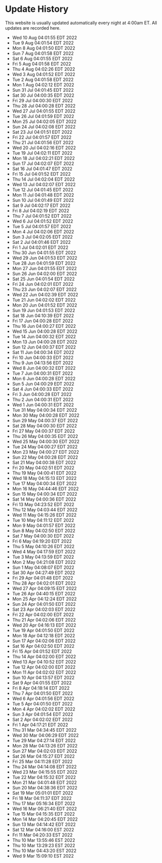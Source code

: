 # Update History

This website is usually updated automatically every night at 4:00am ET. All updates are recorded here.

- Wed 10 Aug 04:01:55 EDT 2022
- Tue  9 Aug 04:01:54 EDT 2022
- Mon  8 Aug 04:01:50 EDT 2022
- Sun  7 Aug 04:01:58 EDT 2022
- Sat  6 Aug 04:01:55 EDT 2022
- Fri  5 Aug 04:01:58 EDT 2022
- Thu  4 Aug 04:02:26 EDT 2022
- Wed  3 Aug 04:01:52 EDT 2022
- Tue  2 Aug 04:01:58 EDT 2022
- Mon  1 Aug 04:02:12 EDT 2022
- Sun 31 Jul 04:01:45 EDT 2022
- Sat 30 Jul 04:00:35 EDT 2022
- Fri 29 Jul 04:00:30 EDT 2022
- Thu 28 Jul 04:00:28 EDT 2022
- Wed 27 Jul 04:01:55 EDT 2022
- Tue 26 Jul 04:01:59 EDT 2022
- Mon 25 Jul 04:02:05 EDT 2022
- Sun 24 Jul 04:02:08 EDT 2022
- Sat 23 Jul 04:01:51 EDT 2022
- Fri 22 Jul 04:01:57 EDT 2022
- Thu 21 Jul 04:01:56 EDT 2022
- Wed 20 Jul 04:02:16 EDT 2022
- Tue 19 Jul 04:02:11 EDT 2022
- Mon 18 Jul 04:02:21 EDT 2022
- Sun 17 Jul 04:02:07 EDT 2022
- Sat 16 Jul 04:01:47 EDT 2022
- Fri 15 Jul 04:01:52 EDT 2022
- Thu 14 Jul 04:02:04 EDT 2022
- Wed 13 Jul 04:02:07 EDT 2022
- Tue 12 Jul 04:01:45 EDT 2022
- Mon 11 Jul 04:01:48 EDT 2022
- Sun 10 Jul 04:01:49 EDT 2022
- Sat  9 Jul 04:02:17 EDT 2022
- Fri  8 Jul 04:02:19 EDT 2022
- Thu  7 Jul 04:01:52 EDT 2022
- Wed  6 Jul 04:01:52 EDT 2022
- Tue  5 Jul 04:01:57 EDT 2022
- Mon  4 Jul 04:02:06 EDT 2022
- Sun  3 Jul 04:02:05 EDT 2022
- Sat  2 Jul 04:01:46 EDT 2022
- Fri  1 Jul 04:02:01 EDT 2022
- Thu 30 Jun 04:01:55 EDT 2022
- Wed 29 Jun 04:01:53 EDT 2022
- Tue 28 Jun 04:01:59 EDT 2022
- Mon 27 Jun 04:01:55 EDT 2022
- Sun 26 Jun 04:02:00 EDT 2022
- Sat 25 Jun 04:01:54 EDT 2022
- Fri 24 Jun 04:02:01 EDT 2022
- Thu 23 Jun 04:02:07 EDT 2022
- Wed 22 Jun 04:02:39 EDT 2022
- Tue 21 Jun 04:02:02 EDT 2022
- Mon 20 Jun 04:01:52 EDT 2022
- Sun 19 Jun 04:01:53 EDT 2022
- Sat 18 Jun 04:10:39 EDT 2022
- Fri 17 Jun 04:00:28 EDT 2022
- Thu 16 Jun 04:00:27 EDT 2022
- Wed 15 Jun 04:00:28 EDT 2022
- Tue 14 Jun 04:00:32 EDT 2022
- Mon 13 Jun 04:00:28 EDT 2022
- Sun 12 Jun 04:00:37 EDT 2022
- Sat 11 Jun 04:00:34 EDT 2022
- Fri 10 Jun 04:00:33 EDT 2022
- Thu  9 Jun 04:13:56 EDT 2022
- Wed  8 Jun 04:00:32 EDT 2022
- Tue  7 Jun 04:00:31 EDT 2022
- Mon  6 Jun 04:00:28 EDT 2022
- Sun  5 Jun 04:00:29 EDT 2022
- Sat  4 Jun 04:00:33 EDT 2022
- Fri  3 Jun 04:00:28 EDT 2022
- Thu  2 Jun 04:00:31 EDT 2022
- Wed  1 Jun 04:00:31 EDT 2022
- Tue 31 May 04:00:34 EDT 2022
- Mon 30 May 04:00:28 EDT 2022
- Sun 29 May 04:00:37 EDT 2022
- Sat 28 May 04:00:30 EDT 2022
- Fri 27 May 04:00:37 EDT 2022
- Thu 26 May 04:00:35 EDT 2022
- Wed 25 May 04:00:30 EDT 2022
- Tue 24 May 04:00:27 EDT 2022
- Mon 23 May 04:00:27 EDT 2022
- Sun 22 May 04:00:28 EDT 2022
- Sat 21 May 04:00:38 EDT 2022
- Fri 20 May 04:02:51 EDT 2022
- Thu 19 May 04:00:41 EDT 2022
- Wed 18 May 04:15:13 EDT 2022
- Tue 17 May 04:00:34 EDT 2022
- Mon 16 May 04:44:46 EDT 2022
- Sun 15 May 04:00:34 EDT 2022
- Sat 14 May 04:00:36 EDT 2022
- Fri 13 May 04:23:52 EDT 2022
- Thu 12 May 04:03:44 EDT 2022
- Wed 11 May 04:15:26 EDT 2022
- Tue 10 May 04:11:12 EDT 2022
- Mon  9 May 04:01:57 EDT 2022
- Sun  8 May 04:02:50 EDT 2022
- Sat  7 May 04:00:30 EDT 2022
- Fri  6 May 04:19:20 EDT 2022
- Thu  5 May 04:10:26 EDT 2022
- Wed  4 May 04:17:59 EDT 2022
- Tue  3 May 04:13:59 EDT 2022
- Mon  2 May 04:21:08 EDT 2022
- Sun  1 May 04:08:07 EDT 2022
- Sat 30 Apr 04:27:49 EDT 2022
- Fri 29 Apr 04:01:48 EDT 2022
- Thu 28 Apr 04:02:01 EDT 2022
- Wed 27 Apr 04:09:15 EDT 2022
- Tue 26 Apr 04:40:15 EDT 2022
- Mon 25 Apr 04:12:24 EDT 2022
- Sun 24 Apr 04:01:50 EDT 2022
- Sat 23 Apr 04:02:03 EDT 2022
- Fri 22 Apr 04:02:00 EDT 2022
- Thu 21 Apr 04:02:06 EDT 2022
- Wed 20 Apr 04:16:13 EDT 2022
- Tue 19 Apr 04:01:50 EDT 2022
- Mon 18 Apr 04:12:18 EDT 2022
- Sun 17 Apr 04:02:06 EDT 2022
- Sat 16 Apr 04:02:50 EDT 2022
- Fri 15 Apr 04:01:52 EDT 2022
- Thu 14 Apr 04:02:00 EDT 2022
- Wed 13 Apr 04:10:52 EDT 2022
- Tue 12 Apr 04:02:00 EDT 2022
- Mon 11 Apr 04:02:02 EDT 2022
- Sun 10 Apr 04:13:57 EDT 2022
- Sat  9 Apr 04:01:55 EDT 2022
- Fri  8 Apr 04:18:14 EDT 2022
- Thu  7 Apr 04:01:50 EDT 2022
- Wed  6 Apr 04:01:56 EDT 2022
- Tue  5 Apr 04:01:50 EDT 2022
- Mon  4 Apr 04:02:02 EDT 2022
- Sun  3 Apr 04:01:54 EDT 2022
- Sat  2 Apr 04:02:02 EDT 2022
- Fri  1 Apr 04:17:21 EDT 2022
- Thu 31 Mar 04:34:45 EDT 2022
- Wed 30 Mar 04:06:29 EDT 2022
- Tue 29 Mar 04:27:14 EDT 2022
- Mon 28 Mar 04:13:26 EDT 2022
- Sun 27 Mar 04:02:03 EDT 2022
- Sat 26 Mar 04:15:27 EDT 2022
- Fri 25 Mar 04:11:28 EDT 2022
- Thu 24 Mar 04:14:08 EDT 2022
- Wed 23 Mar 04:15:55 EDT 2022
- Tue 22 Mar 04:15:32 EDT 2022
- Mon 21 Mar 04:01:48 EDT 2022
- Sun 20 Mar 04:38:36 EDT 2022
- Sat 19 Mar 05:01:01 EDT 2022
- Fri 18 Mar 04:11:37 EDT 2022
- Thu 17 Mar 05:16:34 EDT 2022
- Wed 16 Mar 06:21:40 EDT 2022
- Tue 15 Mar 04:15:35 EDT 2022
- Mon 14 Mar 04:20:45 EDT 2022
- Sun 13 Mar 04:14:42 EDT 2022
- Sat 12 Mar 04:16:00 EST 2022
- Fri 11 Mar 04:20:33 EST 2022
- Thu 10 Mar 13:55:46 EST 2022
- Thu 10 Mar 13:29:23 EST 2022
- Thu 10 Mar 04:43:20 EST 2022
- Wed  9 Mar 15:09:10 EST 2022

